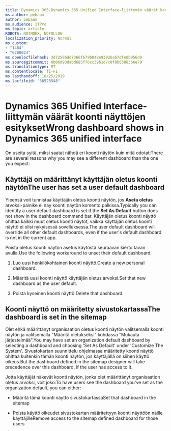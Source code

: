 ```yaml
---
title: Dynamics 365-Dynamics 365 Unified Interface-liittymän väärät koonti näyttöjen esitykset
ms.author: pebaum
author: pebaum
ms.audience: ITPro
ms.topic: article
ROBOTS: NOINDEX, NOFOLLOW
localization_priority: Normal
ms.custom:
- "1484"
- "6200024"
ms.openlocfilehash: 3d7258bdd7366f679b048e93926ab7dfe0b956d9
ms.sourcegitcommit: 0b06093dabd685f76cc39b1d7c0f8b03883b6e79
ms.translationtype: MT
ms.contentlocale: fi-FI
ms.lasthandoff: 10/25/2019
ms.locfileid: "36528548"
---
```

# <a name="wrong-dashboard-shows-in-dynamics-365-unified-interface"></a><span data-ttu-id="8e07a-102">Dynamics 365 Unified Interface-liittymän väärät koonti näyttöjen esitykset</span><span class="sxs-lookup"><span data-stu-id="8e07a-102">Wrong dashboard shows in Dynamics 365 unified interface</span></span>

<span data-ttu-id="8e07a-103">On useita syitä, miksi saatat nähdä eri koonti näytön kuin mitä odotat:</span><span class="sxs-lookup"><span data-stu-id="8e07a-103">There are several reasons why you may see a different dashboard than the one you expect:</span></span>

## <a name="the-user-has-set-a-user-default-dashboard"></a><span data-ttu-id="8e07a-104">Käyttäjä on määrittänyt käyttäjän oletus koonti näytön</span><span class="sxs-lookup"><span data-stu-id="8e07a-104">The user has set a user default dashboard</span></span> 

<span data-ttu-id="8e07a-105">Yleensä voit tunnistaa käyttäjän oletus koonti näytön, jos **Aseta oletus** arvoksi-painike ei näy koonti näytön komento palkissa.</span><span class="sxs-lookup"><span data-stu-id="8e07a-105">Typically you can identify a user default dashboard is set if the **Set As Default** button does not show in the dashboard command bar.</span></span> <span data-ttu-id="8e07a-106">Käyttäjän oletus koonti näyttö ohittaa kaikki muut oletus koonti näytöt, vaikka käyttäjän oletus koonti näyttö ei olisi nykyisessä sovelluksessa.</span><span class="sxs-lookup"><span data-stu-id="8e07a-106">The user default dashboard will override all other default dashboards, even if the user's default dashboard is not in the current app.</span></span>

<span data-ttu-id="8e07a-107">Poista oletus koonti näytön asetus käytöstä seuraavan kierto tavan avulla.</span><span class="sxs-lookup"><span data-stu-id="8e07a-107">Use the following workaround to unset their default dashboard.</span></span>

1. <span data-ttu-id="8e07a-108">Luo uusi henkilökohtainen koonti näyttö.</span><span class="sxs-lookup"><span data-stu-id="8e07a-108">Create a new personal dashboard.</span></span>

2. <span data-ttu-id="8e07a-109">Määritä uusi koonti näyttö käyttäjän oletus arvoksi.</span><span class="sxs-lookup"><span data-stu-id="8e07a-109">Set that new dashboard as the user default.</span></span>

3. <span data-ttu-id="8e07a-110">Poista kyseinen koonti näyttö.</span><span class="sxs-lookup"><span data-stu-id="8e07a-110">Delete that dashboard.</span></span>

## <a name="the-dashboard-is-set-in-the-sitemap"></a><span data-ttu-id="8e07a-111">Koonti näyttö on määritetty sivustokartassa</span><span class="sxs-lookup"><span data-stu-id="8e07a-111">The dashboard is set in the sitemap</span></span>

<span data-ttu-id="8e07a-112">Olet ehkä määrittänyt organisaation oletus koonti näytön valitsemalla koonti näytön ja valitsemalla "Määritä oletukseksi" kohdassa "Mukauta järjestelmää".</span><span class="sxs-lookup"><span data-stu-id="8e07a-112">You may have set an organization default dashboard by selecting a dashboard and choosing 'Set As Default' under 'Customize The System'.</span></span> <span data-ttu-id="8e07a-113">Sivustokartan suunnittelu ohjelmassa määritetty koonti näyttö ohittaa kuitenkin tämän koonti näytön, jos käyttäjällä on siihen käyttö oikeus.</span><span class="sxs-lookup"><span data-stu-id="8e07a-113">But the dashboard defined in the sitemap designer will take precedence over this dashboard, if the user has access to it.</span></span>

<span data-ttu-id="8e07a-114">Jotta käyttäjät näkevät koonti näytön, jonka olet määrittänyt organisaation oletus arvoksi, voit joko:</span><span class="sxs-lookup"><span data-stu-id="8e07a-114">To have users see the dashboard you've set as the organization default, you can either:</span></span>

* <span data-ttu-id="8e07a-115">Määritä tämä koonti näyttö sivustokartassa</span><span class="sxs-lookup"><span data-stu-id="8e07a-115">Set that dashboard in the sitemap</span></span>

* <span data-ttu-id="8e07a-116">Poista käyttö oikeudet sivustokartan määritettyyn koonti näyttöön näille käyttäjille</span><span class="sxs-lookup"><span data-stu-id="8e07a-116">Remove access to the sitemap defined dashboard for those users</span></span>
